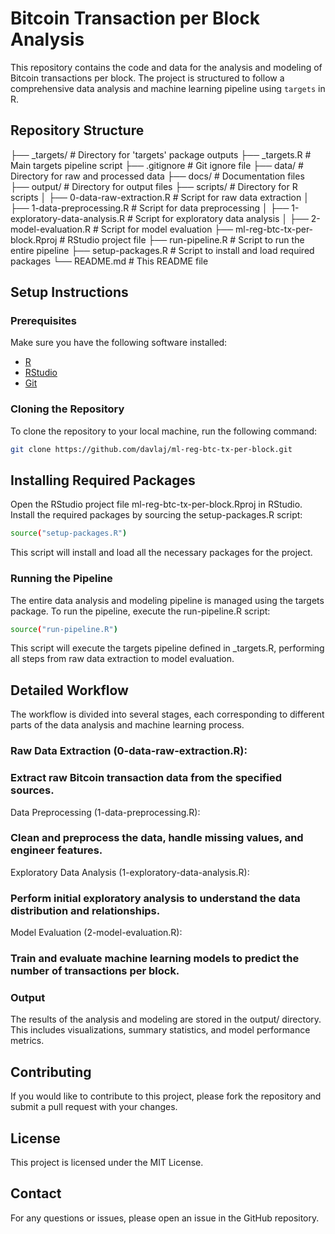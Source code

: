 # Bitcoin Transaction per Block Analysis

This repository contains the code and data for the analysis and modeling of Bitcoin transactions per block. The project is structured to follow a comprehensive data analysis and machine learning pipeline using `targets` in R.

## Repository Structure

├── _targets/                   # Directory for 'targets' package outputs
├── _targets.R                  # Main targets pipeline script
├── .gitignore                  # Git ignore file
├── data/                       # Directory for raw and processed data
├── docs/                       # Documentation files
├── output/                     # Directory for output files
├── scripts/                    # Directory for R scripts
│   ├── 0-data-raw-extraction.R     # Script for raw data extraction
│   ├── 1-data-preprocessing.R      # Script for data preprocessing
│   ├── 1-exploratory-data-analysis.R  # Script for exploratory data analysis
│   ├── 2-model-evaluation.R       # Script for model evaluation
├── ml-reg-btc-tx-per-block.Rproj   # RStudio project file
├── run-pipeline.R               # Script to run the entire pipeline
├── setup-packages.R             # Script to install and load required packages
└── README.md                    # This README file


## Setup Instructions

### Prerequisites

Make sure you have the following software installed:

- [R](https://cran.r-project.org/)
- [RStudio](https://www.rstudio.com/)
- [Git](https://git-scm.com/)

### Cloning the Repository

To clone the repository to your local machine, run the following command:

```sh
git clone https://github.com/davlaj/ml-reg-btc-tx-per-block.git
```

## Installing Required Packages

Open the RStudio project file ml-reg-btc-tx-per-block.Rproj in RStudio. Install the required packages by sourcing the setup-packages.R script:

```sh
source("setup-packages.R")
```

This script will install and load all the necessary packages for the project.

### Running the Pipeline

The entire data analysis and modeling pipeline is managed using the targets package. To run the pipeline, execute the run-pipeline.R script:

```sh
source("run-pipeline.R")
```

This script will execute the targets pipeline defined in _targets.R, performing all steps from raw data extraction to model evaluation.

## Detailed Workflow

The workflow is divided into several stages, each corresponding to different parts of the data analysis and machine learning process.

### Raw Data Extraction (0-data-raw-extraction.R):

### Extract raw Bitcoin transaction data from the specified sources.
Data Preprocessing (1-data-preprocessing.R):

### Clean and preprocess the data, handle missing values, and engineer features.
Exploratory Data Analysis (1-exploratory-data-analysis.R):

### Perform initial exploratory analysis to understand the data distribution and relationships.
Model Evaluation (2-model-evaluation.R):

### Train and evaluate machine learning models to predict the number of transactions per block.

### Output
The results of the analysis and modeling are stored in the output/ directory. This includes visualizations, summary statistics, and model performance metrics.

## Contributing
If you would like to contribute to this project, please fork the repository and submit a pull request with your changes.

## License
This project is licensed under the MIT License.

## Contact
For any questions or issues, please open an issue in the GitHub repository.
